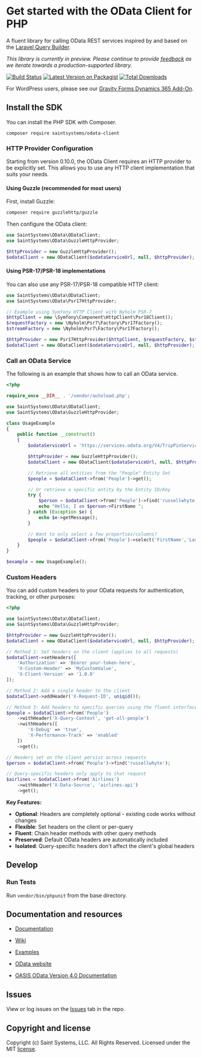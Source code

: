 # Get started with the OData Client for PHP

A fluent library for calling OData REST services inspired by and based on the [Laravel Query Builder](https://laravel.com/docs/5.4/queries).

*This library is currently in preview. Please continue to provide [feedback](https://github.com/saintsystems/odata-client-php/issues/new) as we iterate towards a production-supported library.*

[![Build Status](https://github.com/saintsystems/odata-client-php/actions/workflows/ci.yml/badge.svg)](https://github.com/saintsystems/odata-client-php/actions/workflows/ci.yml)
[![Latest Version on Packagist](https://img.shields.io/packagist/v/saintsystems/odata-client.svg?style=flat-square)](https://packagist.org/packages/saintsystems/odata-client)
[![Total Downloads](https://img.shields.io/packagist/dt/saintsystems/odata-client.svg?style=flat-square)](https://packagist.org/packages/saintsystems/odata-client)

For WordPress users, please see our [Gravity Forms Dynamics 365 Add-On](https://www.saintsystems.com/products/gravity-forms-dynamics-crm-add-on/).

## Install the SDK
You can install the PHP SDK with Composer.
```
composer require saintsystems/odata-client
```

### HTTP Provider Configuration

Starting from version 0.10.0, the OData Client requires an HTTP provider to be explicitly set. This allows you to use any HTTP client implementation that suits your needs.

#### Using Guzzle (recommended for most users)

First, install Guzzle:
```bash
composer require guzzlehttp/guzzle
```

Then configure the OData client:
```php
use SaintSystems\OData\ODataClient;
use SaintSystems\OData\GuzzleHttpProvider;

$httpProvider = new GuzzleHttpProvider();
$odataClient = new ODataClient($odataServiceUrl, null, $httpProvider);
```

#### Using PSR-17/PSR-18 implementations

You can also use any PSR-17/PSR-18 compatible HTTP client:

```php
use SaintSystems\OData\ODataClient;
use SaintSystems\OData\Psr17HttpProvider;

// Example using Symfony HTTP Client with Nyholm PSR-7
$httpClient = new \Symfony\Component\HttpClient\Psr18Client();
$requestFactory = new \Nyholm\Psr7\Factory\Psr17Factory();
$streamFactory = new \Nyholm\Psr7\Factory\Psr17Factory();

$httpProvider = new Psr17HttpProvider($httpClient, $requestFactory, $streamFactory);
$odataClient = new ODataClient($odataServiceUrl, null, $httpProvider);
```

### Call an OData Service

The following is an example that shows how to call an OData service.

```php
<?php

require_once __DIR__ . '/vendor/autoload.php';

use SaintSystems\OData\ODataClient;
use SaintSystems\OData\GuzzleHttpProvider;

class UsageExample
{
	public function __construct()
	{
		$odataServiceUrl = 'https://services.odata.org/V4/TripPinService';

		$httpProvider = new GuzzleHttpProvider();
		$odataClient = new ODataClient($odataServiceUrl, null, $httpProvider);

		// Retrieve all entities from the "People" Entity Set
		$people = $odataClient->from('People')->get();

		// Or retrieve a specific entity by the Entity ID/Key
		try {
			$person = $odataClient->from('People')->find('russellwhyte');
			echo "Hello, I am $person->FirstName ";
		} catch (Exception $e) {
			echo $e->getMessage();
		}

		// Want to only select a few properties/columns?
		$people = $odataClient->from('People')->select('FirstName','LastName')->get();
	}
}

$example = new UsageExample();
```

### Custom Headers

You can add custom headers to your OData requests for authentication, tracking, or other purposes:

```php
<?php

use SaintSystems\OData\ODataClient;
use SaintSystems\OData\GuzzleHttpProvider;

$httpProvider = new GuzzleHttpProvider();
$odataClient = new ODataClient($odataServiceUrl, null, $httpProvider);

// Method 1: Set headers on the client (applies to all requests)
$odataClient->setHeaders([
    'Authorization' => 'Bearer your-token-here',
    'X-Custom-Header' => 'MyCustomValue',
    'X-Client-Version' => '1.0.0'
]);

// Method 2: Add a single header to the client
$odataClient->addHeader('X-Request-ID', uniqid());

// Method 3: Add headers to specific queries using the fluent interface
$people = $odataClient->from('People')
    ->withHeader('X-Query-Context', 'get-all-people')
    ->withHeaders([
        'X-Debug' => 'true',
        'X-Performance-Track' => 'enabled'
    ])
    ->get();

// Headers set on the client persist across requests
$person = $odataClient->from('People')->find('russellwhyte');

// Query-specific headers only apply to that request
$airlines = $odataClient->from('Airlines')
    ->withHeader('X-Data-Source', 'airlines-api')
    ->get();
```

**Key Features:**
- **Optional**: Headers are completely optional - existing code works without changes
- **Flexible**: Set headers on the client or per-query
- **Fluent**: Chain header methods with other query methods
- **Preserved**: Default OData headers are automatically included
- **Isolated**: Query-specific headers don't affect the client's global headers

## Develop

### Run Tests

Run ```vendor/bin/phpunit``` from the base directory.


## Documentation and resources

* [Documentation](https://github.com/saintsystems/odata-client-php/wiki/Example-Calls)

* [Wiki](https://github.com/saintsystems/odata-client-php/wiki)

* [Examples](https://github.com/saintsystems/odata-client-php/wiki/Example-calls)

* [OData website](http://www.odata.org)

* [OASIS OData Version 4.0 Documentation](http://docs.oasis-open.org/odata/odata/v4.0/odata-v4.0-part1-protocol.html)

## Issues

View or log issues on the [Issues](https://github.com/saintsystems/odata-client-php/issues) tab in the repo.

## Copyright and license

Copyright (c) Saint Systems, LLC. All Rights Reserved. Licensed under the MIT [license](LICENSE).
